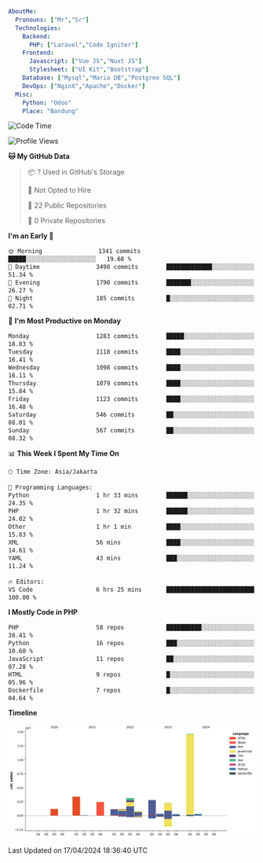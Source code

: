```yaml
AboutMe:
  Pronouns: ["Mr","Sr"]
  Technologies:
    Backend:
      PHP: ["Laravel","Code Igniter"]
    Frontend:
      Javascript: ["Vue JS","Nuxt JS"]
      Stylesheet: ["UI Kit","Bootstrap"]
    Database: ["Mysql","Maria DB","Postgree SQL"]
    DevOps: ["NginX","Apache","Docker"]
  Misc:
    Python: "Odoo"
    Place: "Bandung"
```

<!--START_SECTION:waka-->
![Code Time](http://img.shields.io/badge/Code%20Time-1%2C343%20hrs-blue)

![Profile Views](http://img.shields.io/badge/Profile%20Views-0-blue)

**🐱 My GitHub Data** 

> 📦 ? Used in GitHub's Storage 
 > 
> 🚫 Not Opted to Hire
 > 
> 📜 22 Public Repositories 
 > 
> 🔑 0 Private Repositories 
 > 
**I'm an Early 🐤** 

```text
🌞 Morning                1341 commits        █████░░░░░░░░░░░░░░░░░░░░   19.68 % 
🌆 Daytime                3498 commits        █████████████░░░░░░░░░░░░   51.34 % 
🌃 Evening                1790 commits        ███████░░░░░░░░░░░░░░░░░░   26.27 % 
🌙 Night                  185 commits         █░░░░░░░░░░░░░░░░░░░░░░░░   02.71 % 
```
📅 **I'm Most Productive on Monday** 

```text
Monday                   1283 commits        █████░░░░░░░░░░░░░░░░░░░░   18.83 % 
Tuesday                  1118 commits        ████░░░░░░░░░░░░░░░░░░░░░   16.41 % 
Wednesday                1098 commits        ████░░░░░░░░░░░░░░░░░░░░░   16.11 % 
Thursday                 1079 commits        ████░░░░░░░░░░░░░░░░░░░░░   15.84 % 
Friday                   1123 commits        ████░░░░░░░░░░░░░░░░░░░░░   16.48 % 
Saturday                 546 commits         ██░░░░░░░░░░░░░░░░░░░░░░░   08.01 % 
Sunday                   567 commits         ██░░░░░░░░░░░░░░░░░░░░░░░   08.32 % 
```


📊 **This Week I Spent My Time On** 

```text
🕑︎ Time Zone: Asia/Jakarta

💬 Programming Languages: 
Python                   1 hr 33 mins        ██████░░░░░░░░░░░░░░░░░░░   24.35 % 
PHP                      1 hr 32 mins        ██████░░░░░░░░░░░░░░░░░░░   24.02 % 
Other                    1 hr 1 min          ████░░░░░░░░░░░░░░░░░░░░░   15.83 % 
XML                      56 mins             ████░░░░░░░░░░░░░░░░░░░░░   14.61 % 
YAML                     43 mins             ███░░░░░░░░░░░░░░░░░░░░░░   11.24 % 

🔥 Editors: 
VS Code                  6 hrs 25 mins       █████████████████████████   100.00 % 
```

**I Mostly Code in PHP** 

```text
PHP                      58 repos            ██████████░░░░░░░░░░░░░░░   38.41 % 
Python                   16 repos            ███░░░░░░░░░░░░░░░░░░░░░░   10.60 % 
JavaScript               11 repos            ██░░░░░░░░░░░░░░░░░░░░░░░   07.28 % 
HTML                     9 repos             █░░░░░░░░░░░░░░░░░░░░░░░░   05.96 % 
Dockerfile               7 repos             █░░░░░░░░░░░░░░░░░░░░░░░░   04.64 % 
```



**Timeline**

![Lines of Code chart](https://raw.githubusercontent.com/vheins/vheins/main/assets/bar_graph.png)


 Last Updated on 17/04/2024 18:36:40 UTC
<!--END_SECTION:waka-->
